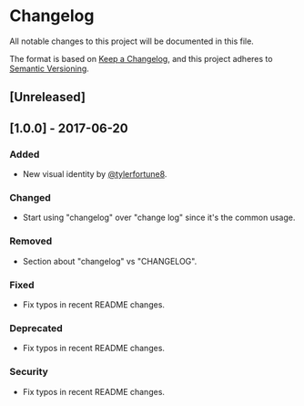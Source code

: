# Changelog
All notable changes to this project will be documented in this file.

The format is based on [Keep a Changelog](https://keepachangelog.com/en/1.0.0/),
and this project adheres to [Semantic Versioning](https://semver.org/spec/v2.0.0.html).

## [Unreleased]

## [1.0.0] - 2017-06-20
### Added
- New visual identity by [@tylerfortune8](https://github.com/tylerfortune8).

### Changed
- Start using "changelog" over "change log" since it's the common usage.

### Removed
- Section about "changelog" vs "CHANGELOG".

### Fixed
- Fix typos in recent README changes.

### Deprecated
- Fix typos in recent README changes.

### Security
- Fix typos in recent README changes.
